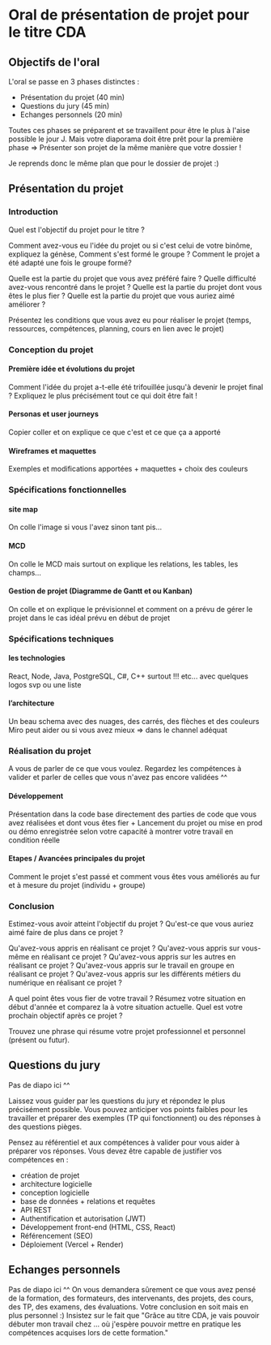 # Oral de présentation de projet pour le titre CDA

## Objectifs de l'oral

L'oral se passe en 3 phases distinctes :
- Présentation du projet (40 min)
- Questions du jury (45 min)
- Echanges personnels (20 min)

Toutes ces phases se préparent et se travaillent pour être le plus à l'aise possible le jour J.
Mais votre diaporama doit être prêt pour la première phase
=> Présenter son projet de la même manière que votre dossier !

Je reprends donc le même plan que pour le dossier de projet :)

## Présentation du projet

### Introduction

Quel est l'objectif du projet pour le titre ?

Comment avez-vous eu l'idée du projet ou si c'est celui de votre binôme, expliquez la génèse, Comment s'est formé le groupe ?
Comment le projet a été adapté une fois le groupe formé?

Quelle est la partie du projet que vous avez préféré faire ?
Quelle difficulté avez-vous rencontré dans le projet ?
Quelle est la partie du projet dont vous êtes le plus fier ?
Quelle est la partie du projet que vous auriez aimé améliorer ?

Présentez les conditions que vous avez eu pour réaliser le projet (temps, ressources, compétences, planning, cours en lien avec le projet)

### Conception du projet

#### Première idée et évolutions du projet

Comment l'idée du projet a-t-elle été trifouillée jusqu'à devenir le projet final ?
Expliquez le plus précisément tout ce qui doit être fait !

#### Personas et user journeys

Copier coller et on explique ce que c'est et ce que ça a apporté

#### Wireframes et maquettes

Exemples et modifications apportées + maquettes + choix des couleurs

### Spécifications fonctionnelles

#### site map

On colle l'image si vous l'avez sinon tant pis...

#### MCD

On colle le MCD mais surtout on explique les relations, les tables, les champs...

#### Gestion de projet (Diagramme de Gantt et ou Kanban)

On colle et on explique le prévisionnel et comment on a prévu de gérer le projet dans le cas idéal prévu en début de projet

### Spécifications techniques

#### les technologies

React, Node, Java, PostgreSQL, C#, C++ surtout !!! etc... avec quelques logos svp ou une liste

#### l’architecture

Un beau schema avec des nuages, des carrés, des flèches et des couleurs
Miro peut aider ou si vous avez mieux => dans le channel adéquat

### Réalisation du projet

A vous de parler de ce que vous voulez. Regardez les compétences à valider et parler de celles que vous n'avez pas encore validées ^^

#### Développement

Présentation dans la code base directement des parties de code que vous avez réalisées et dont vous êtes fier + Lancement du projet ou mise en prod ou démo enregistrée selon votre capacité à montrer votre travail en condition réelle

#### Etapes / Avancées principales du projet

Comment le projet s'est passé et comment vous êtes vous améliorés au fur et à mesure du projet (individu + groupe)

### Conclusion

Estimez-vous avoir atteint l'objectif du projet ?
Qu'est-ce que vous auriez aimé faire de plus dans ce projet ?

Qu'avez-vous appris en réalisant ce projet ?
Qu'avez-vous appris sur vous-même en réalisant ce projet ?
Qu'avez-vous appris sur les autres en réalisant ce projet ?
Qu'avez-vous appris sur le travail en groupe en réalisant ce projet ?
Qu'avez-vous appris sur les différents métiers du numérique en réalisant ce projet ?

A quel point êtes vous fier de votre travail ?
Résumez votre situation en début d'année et comparez la à votre situation actuelle.
Quel est votre prochain objectif après ce projet ?

Trouvez une phrase qui résume votre projet professionnel et personnel (présent ou futur).

## Questions du jury

Pas de diapo ici ^^

Laissez vous guider par les questions du jury et répondez le plus précisément possible.
Vous pouvez anticiper vos points faibles pour les travailler et préparer des exemples (TP qui fonctionnent) ou des réponses à des questions pièges.

Pensez au référentiel et aux compétences à valider pour vous aider à préparer vos réponses. Vous devez être capable de justifier vos compétences en :
- création de projet
- architecture logicielle
- conception logicielle
- base de données + relations et requêtes
- API REST
- Authentification et autorisation (JWT)
- Développement front-end (HTML, CSS, React)
- Référencement (SEO)
- Déploiement (Vercel + Render)

## Echanges personnels

Pas de diapo ici ^^
On vous demandera sûrement ce que vous avez pensé de la formation, des formateurs, des intervenants, des projets, des cours, des TP, des examens, des évaluations.
Votre conclusion en soit mais en plus personnel :)
Insistez sur le fait que "Grâce au titre CDA, je vais pouvoir débuter mon travail chez ... où j'espère pouvoir mettre en pratique les compétences acquises lors de cette formation."